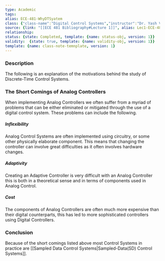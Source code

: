 ```yaml
---
type: Academic
tags:
alias: ECE-481-WhyDTSyatem
class: {"class-name":"Digital Control Systems","instructor":"Dr. Yash Vardhan Pant","medium":"In Person","start-date":"2023-05-08","university":"University of Waterloo","class-alias":"ECE-481","template":{"name":"class-uni-obj","version":1}}
source: {link: "[[ECE 481 Bibliography#Lecture 1]]", alias: Lec1-ECE-481, template: {name: bib-source-obj , version: 1}}
relationship: 
status: {state: Completed, template: {name: status-obj, version: 1}}
validity:  {state: true, template: {name: validity-obj, version: 1}}
template: {name: class-note-temnplate, version: 1}
---
```

### Description 
The following is an explanation of the motivations behind the study of Discrete-Time Control Systems.

### The Short Comings of Analog Controllers
When implementing Analog Controllers we often suffer from a myriad of problems that can be either eliminated or mitigated through the use of a digital control system. 
These problems can include the following. 

##### Inflexibility
Analog Control Systems are often implemented using circuitry, or some other physically elaborate component. This means that changing the controller can involve great difficulties as it often involves hardware changes.

##### Adaptivity
Creating an Adaptive Controller is very difficult with an Analog Controller this is both in a theoretical sense and in terms of components used in Analog Control. 

##### Cost
The components of Analog Controllers are often much more expensive than their digital counterparts, this has led to more sophisticated controllers using Digital Controllers.

### Conclusion
Because of the short comings listed above most Control Systems in practice are [[Sampled Data Control Systems|Sampled-Data(SD) Control Systems]].